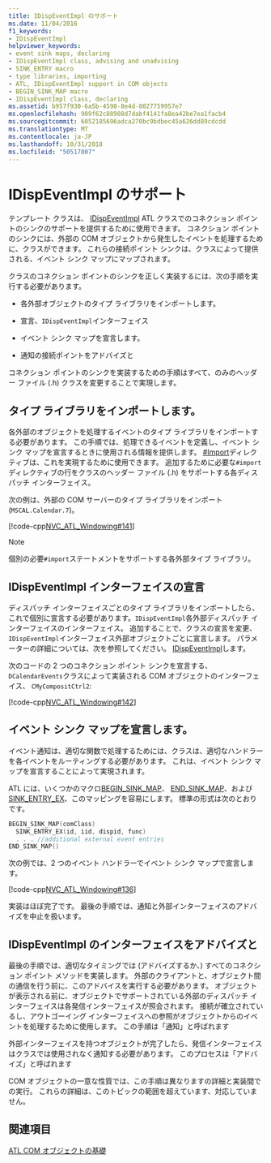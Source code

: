 ```yaml
---
title: IDispEventImpl のサポート
ms.date: 11/04/2016
f1_keywords:
- IDispEventImpl
helpviewer_keywords:
- event sink maps, declaring
- IDispEventImpl class, advising and unadvising
- SINK_ENTRY macro
- type libraries, importing
- ATL, IDispEventImpl support in COM objects
- BEGIN_SINK_MAP macro
- IDispEventImpl class, declaring
ms.assetid: b957f930-6a5b-4598-8e4d-8027759957e7
ms.openlocfilehash: 909f62c88908d7dabf4141fa8ea42be7ea1facb4
ms.sourcegitcommit: 6052185696adca270bc9bdbec45a626dd89cdcdd
ms.translationtype: MT
ms.contentlocale: ja-JP
ms.lasthandoff: 10/31/2018
ms.locfileid: "50517807"
---
```

# <a name="supporting-idispeventimpl"></a>IDispEventImpl のサポート

テンプレート クラスは、 [IDispEventImpl](../atl/reference/idispeventimpl-class.md) ATL クラスでのコネクション ポイントのシンクのサポートを提供するために使用できます。 コネクション ポイントのシンクには、外部の COM オブジェクトから発生したイベントを処理するために、クラスができます。 これらの接続ポイント シンクは、クラスによって提供される、イベント シンク マップにマップされます。

クラスのコネクション ポイントのシンクを正しく実装するには、次の手順を実行する必要があります。

- 各外部オブジェクトのタイプ ライブラリをインポートします。

- 宣言、`IDispEventImpl`インターフェイス

- イベント シンク マップを宣言します。

- 通知の接続ポイントをアドバイズと

コネクション ポイントのシンクを実装するための手順はすべて、のみのヘッダー ファイル (.h) クラスを変更することで実現します。

## <a name="importing-the-type-libraries"></a>タイプ ライブラリをインポートします。

各外部のオブジェクトを処理するイベントのタイプ ライブラリをインポートする必要があります。 この手順では、処理できるイベントを定義し、イベント シンク マップを宣言するときに使用される情報を提供します。 [#Import](../preprocessor/hash-import-directive-cpp.md)ディレクティブは、これを実現するために使用できます。 追加するために必要な`#import`ディレクティブの行をクラスのヘッダー ファイル (.h) をサポートする各ディスパッチ インターフェイス。

次の例は、外部の COM サーバーのタイプ ライブラリをインポート (`MSCAL.Calendar.7`)。

[!code-cpp[NVC_ATL_Windowing#141](../atl/codesnippet/cpp/supporting-idispeventimpl_1.h)]

> [!NOTE]
>  個別の必要`#import`ステートメントをサポートする各外部タイプ ライブラリ。

## <a name="declaring-the-idispeventimpl-interfaces"></a>IDispEventImpl インターフェイスの宣言

ディスパッチ インターフェイスごとのタイプ ライブラリをインポートしたら、これで個別に宣言する必要があります。`IDispEventImpl`各外部ディスパッチ インターフェイスのインターフェイス。 追加することで、クラスの宣言を変更、`IDispEventImpl`インターフェイス外部オブジェクトごとに宣言します。 パラメーターの詳細については、次を参照してください。 [IDispEventImpl](../atl/reference/idispeventimpl-class.md)します。

次のコードの 2 つのコネクション ポイント シンクを宣言する、`DCalendarEvents`クラスによって実装される COM オブジェクトのインターフェイス、 `CMyCompositCtrl2`:

[!code-cpp[NVC_ATL_Windowing#142](../atl/codesnippet/cpp/supporting-idispeventimpl_2.h)]

## <a name="declaring-an-event-sink-map"></a>イベント シンク マップを宣言します。

イベント通知は、適切な関数で処理するためには、クラスは、適切なハンドラーを各イベントをルーティングする必要があります。 これは、イベント シンク マップを宣言することによって実現されます。

ATL には、いくつかのマクロ[BEGIN_SINK_MAP](reference/composite-control-macros.md#begin_sink_map)、 [END_SINK_MAP](reference/composite-control-macros.md#end_sink_map)、および[SINK_ENTRY_EX](reference/composite-control-macros.md#sink_entry_ex)、このマッピングを容易にします。 標準の形式は次のとおりです。

```cpp
BEGIN_SINK_MAP(comClass)
  SINK_ENTRY_EX(id, iid, dispid, func)
  . . . //additional external event entries
END_SINK_MAP()
```

次の例では、2 つのイベント ハンドラーでイベント シンク マップで宣言します。

[!code-cpp[NVC_ATL_Windowing#136](../atl/codesnippet/cpp/supporting-idispeventimpl_3.h)]

実装はほぼ完了です。 最後の手順では、通知と外部インターフェイスのアドバイズを中止を扱います。

## <a name="advising-and-unadvising-the-idispeventimpl-interfaces"></a>IDispEventImpl のインターフェイスをアドバイズと

最後の手順では、適切なタイミングでは (アドバイズするか、) すべてのコネクション ポイント メソッドを実装します。 外部のクライアントと、オブジェクト間の通信を行う前に、このアドバイスを実行する必要があります。 オブジェクトが表示される前に、オブジェクトでサポートされている外部のディスパッチ インターフェイスは各発信インターフェイスが照会されます。 接続が確立されているし、アウトゴーイング インターフェイスへの参照がオブジェクトからのイベントを処理するために使用します。 この手順は「通知」と呼ばれます

外部インターフェイスを持つオブジェクトが完了したら、発信インターフェイスはクラスでは使用されなく通知する必要があります。 このプロセスは「アドバイズ」と呼ばれます

COM オブジェクトの一意な性質では、この手順は異なりますの詳細と実装間での実行。 これらの詳細は、このトピックの範囲を超えています、対応していません。

## <a name="see-also"></a>関連項目

[ATL COM オブジェクトの基礎](../atl/fundamentals-of-atl-com-objects.md)

